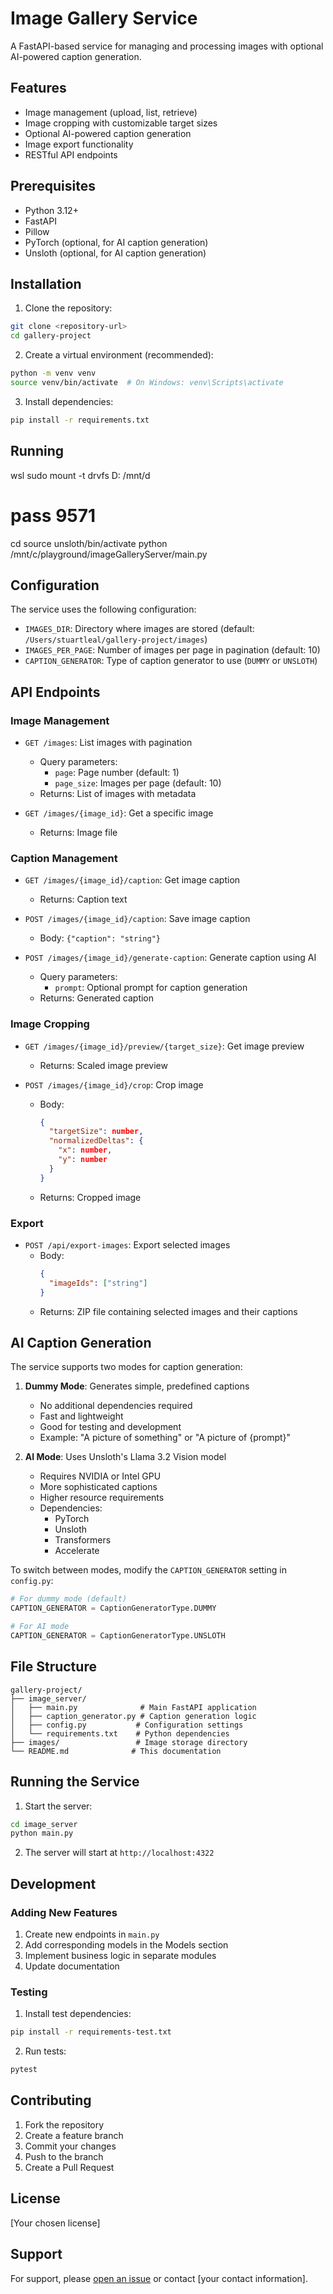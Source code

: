 # Image Gallery Service

A FastAPI-based service for managing and processing images with optional AI-powered caption generation.

## Features

- Image management (upload, list, retrieve)
- Image cropping with customizable target sizes
- Optional AI-powered caption generation
- Image export functionality
- RESTful API endpoints

## Prerequisites

- Python 3.12+
- FastAPI
- Pillow
- PyTorch (optional, for AI caption generation)
- Unsloth (optional, for AI caption generation)

## Installation

1. Clone the repository:
```bash
git clone <repository-url>
cd gallery-project
```

2. Create a virtual environment (recommended):
```bash
python -m venv venv
source venv/bin/activate  # On Windows: venv\Scripts\activate
```

3. Install dependencies:
```bash
pip install -r requirements.txt
```

## Running
wsl
sudo mount -t drvfs D: /mnt/d
# pass 9571
cd
source unsloth/bin/activate
python /mnt/c/playground/imageGalleryServer/main.py



## Configuration

The service uses the following configuration:

- `IMAGES_DIR`: Directory where images are stored (default: `/Users/stuartleal/gallery-project/images`)
- `IMAGES_PER_PAGE`: Number of images per page in pagination (default: 10)
- `CAPTION_GENERATOR`: Type of caption generator to use (`DUMMY` or `UNSLOTH`)

## API Endpoints

### Image Management

- `GET /images`: List images with pagination
  - Query parameters:
    - `page`: Page number (default: 1)
    - `page_size`: Images per page (default: 10)
  - Returns: List of images with metadata

- `GET /images/{image_id}`: Get a specific image
  - Returns: Image file

### Caption Management

- `GET /images/{image_id}/caption`: Get image caption
  - Returns: Caption text

- `POST /images/{image_id}/caption`: Save image caption
  - Body: `{"caption": "string"}`

- `POST /images/{image_id}/generate-caption`: Generate caption using AI
  - Query parameters:
    - `prompt`: Optional prompt for caption generation
  - Returns: Generated caption

### Image Cropping

- `GET /images/{image_id}/preview/{target_size}`: Get image preview
  - Returns: Scaled image preview

- `POST /images/{image_id}/crop`: Crop image
  - Body:
    ```json
    {
      "targetSize": number,
      "normalizedDeltas": {
        "x": number,
        "y": number
      }
    }
    ```
  - Returns: Cropped image

### Export

- `POST /api/export-images`: Export selected images
  - Body:
    ```json
    {
      "imageIds": ["string"]
    }
    ```
  - Returns: ZIP file containing selected images and their captions

## AI Caption Generation

The service supports two modes for caption generation:

1. **Dummy Mode**: Generates simple, predefined captions
   - No additional dependencies required
   - Fast and lightweight
   - Good for testing and development
   - Example: "A picture of something" or "A picture of {prompt}"

2. **AI Mode**: Uses Unsloth's Llama 3.2 Vision model
   - Requires NVIDIA or Intel GPU
   - More sophisticated captions
   - Higher resource requirements
   - Dependencies:
     - PyTorch
     - Unsloth
     - Transformers
     - Accelerate

To switch between modes, modify the `CAPTION_GENERATOR` setting in `config.py`:
```python
# For dummy mode (default)
CAPTION_GENERATOR = CaptionGeneratorType.DUMMY

# For AI mode
CAPTION_GENERATOR = CaptionGeneratorType.UNSLOTH
```

## File Structure

```
gallery-project/
├── image_server/
│   ├── main.py              # Main FastAPI application
│   ├── caption_generator.py # Caption generation logic
│   ├── config.py           # Configuration settings
│   └── requirements.txt    # Python dependencies
├── images/                 # Image storage directory
└── README.md              # This documentation
```

## Running the Service

1. Start the server:
```bash
cd image_server
python main.py
```

2. The server will start at `http://localhost:4322`

## Development

### Adding New Features

1. Create new endpoints in `main.py`
2. Add corresponding models in the Models section
3. Implement business logic in separate modules
4. Update documentation

### Testing

1. Install test dependencies:
```bash
pip install -r requirements-test.txt
```

2. Run tests:
```bash
pytest
```

## Contributing

1. Fork the repository
2. Create a feature branch
3. Commit your changes
4. Push to the branch
5. Create a Pull Request

## License

[Your chosen license]

## Support

For support, please [open an issue](repository-issues-url) or contact [your contact information]. 